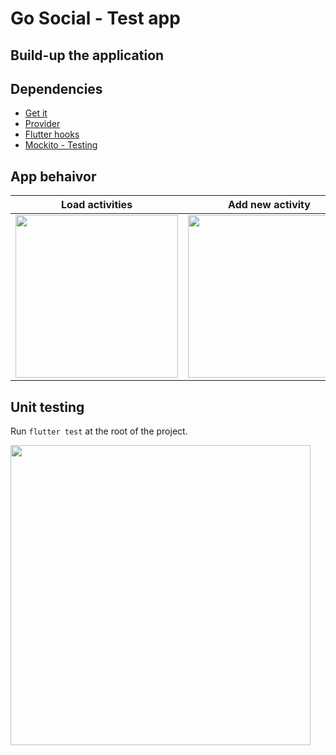 # Go Social - Test app

## Build-up the application



## Dependencies

- [Get it](https://pub.dev/packages/get_it)
- [Provider](https://pub.dev/packages/provider)
- [Flutter hooks](https://pub.dev/packages/flutter_hooks)
- [Mockito - Testing](https://pub.dev/packages/mockito)

## App behaivor

Load activities | Add new activity | Detail Activity | Update Activity
---|---|---|---
<img src="https://user-images.githubusercontent.com/22333076/117590976-951c4280-b0f7-11eb-9010-4e67c4a8086f.gif" width="260"/>|<img src="https://user-images.githubusercontent.com/22333076/117591072-40c59280-b0f8-11eb-9c2f-2875f077fe39.gif" width="260"/> |<img src="https://user-images.githubusercontent.com/22333076/117591086-53d86280-b0f8-11eb-8839-84e0397a3b07.gif" width="260"/> | <img src="https://user-images.githubusercontent.com/22333076/117591196-ec6ee280-b0f8-11eb-9978-a754166cc2ab.gif" width="260"/>



## Unit testing
Run `flutter test` at the root of the project.


<img src="https://user-images.githubusercontent.com/22333076/117590792-b03a8280-b0f6-11eb-9b5d-a5f2d1bdf69d.png" width="480"/>


